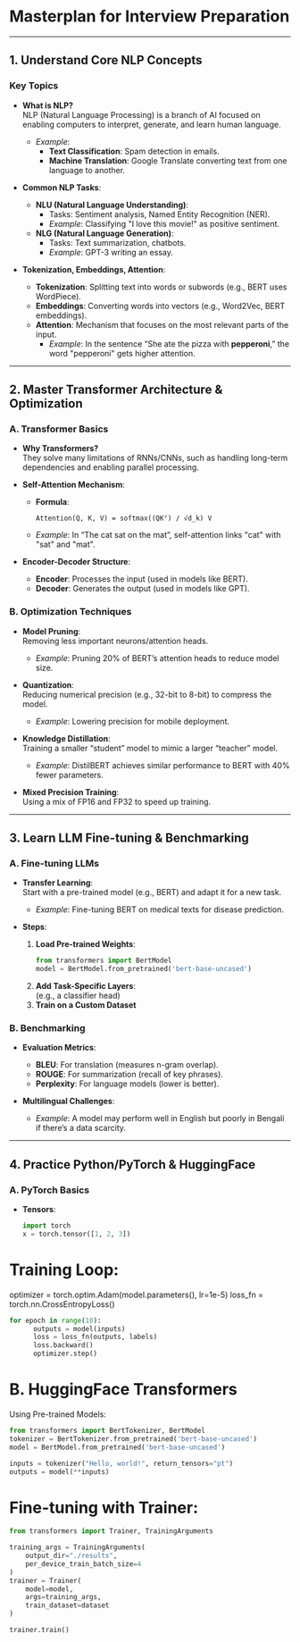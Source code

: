 # Masterplan for Interview Preparation

---

## 1. Understand Core NLP Concepts

### **Key Topics**

- **What is NLP?**  
  NLP (Natural Language Processing) is a branch of AI focused on enabling computers to interpret, generate, and learn human language.

  - _Example_:
    - **Text Classification**: Spam detection in emails.
    - **Machine Translation**: Google Translate converting text from one language to another.

- **Common NLP Tasks**:

  - **NLU (Natural Language Understanding)**:
    - Tasks: Sentiment analysis, Named Entity Recognition (NER).
    - _Example_: Classifying "I love this movie!" as positive sentiment.
  - **NLG (Natural Language Generation)**:
    - Tasks: Text summarization, chatbots.
    - _Example_: GPT-3 writing an essay.

- **Tokenization, Embeddings, Attention**:
  - **Tokenization**: Splitting text into words or subwords (e.g., BERT uses WordPiece).
  - **Embeddings**: Converting words into vectors (e.g., Word2Vec, BERT embeddings).
  - **Attention**: Mechanism that focuses on the most relevant parts of the input.
    - _Example_: In the sentence “She ate the pizza with **pepperoni**,” the word "pepperoni" gets higher attention.

---

## 2. Master Transformer Architecture & Optimization

### **A. Transformer Basics**

- **Why Transformers?**  
  They solve many limitations of RNNs/CNNs, such as handling long-term dependencies and enabling parallel processing.
- **Self-Attention Mechanism**:

  - **Formula**:
    ```
    Attention(Q, K, V) = softmax((QKᵀ) / √d_k) V
    ```
  - _Example_: In “The cat sat on the mat”, self-attention links "cat" with "sat" and "mat".

- **Encoder-Decoder Structure**:
  - **Encoder**: Processes the input (used in models like BERT).
  - **Decoder**: Generates the output (used in models like GPT).

### **B. Optimization Techniques**

- **Model Pruning**:  
  Removing less important neurons/attention heads.

  - _Example_: Pruning 20% of BERT’s attention heads to reduce model size.

- **Quantization**:  
  Reducing numerical precision (e.g., 32-bit to 8-bit) to compress the model.

  - _Example_: Lowering precision for mobile deployment.

- **Knowledge Distillation**:  
  Training a smaller “student” model to mimic a larger “teacher” model.

  - _Example_: DistilBERT achieves similar performance to BERT with 40% fewer parameters.

- **Mixed Precision Training**:  
  Using a mix of FP16 and FP32 to speed up training.

---

## 3. Learn LLM Fine-tuning & Benchmarking

### **A. Fine-tuning LLMs**

- **Transfer Learning**:  
  Start with a pre-trained model (e.g., BERT) and adapt it for a new task.

  - _Example_: Fine-tuning BERT on medical texts for disease prediction.

- **Steps**:
  1. **Load Pre-trained Weights**:
     ```python
     from transformers import BertModel
     model = BertModel.from_pretrained('bert-base-uncased')
     ```
  2. **Add Task-Specific Layers**:  
     (e.g., a classifier head)
  3. **Train on a Custom Dataset**

### **B. Benchmarking**

- **Evaluation Metrics**:

  - **BLEU**: For translation (measures n-gram overlap).
  - **ROUGE**: For summarization (recall of key phrases).
  - **Perplexity**: For language models (lower is better).

- **Multilingual Challenges**:
  - _Example_: A model may perform well in English but poorly in Bengali if there’s a data scarcity.

---

## 4. Practice Python/PyTorch & HuggingFace

### **A. PyTorch Basics**

- **Tensors**:
  ```python
  import torch
  x = torch.tensor([1, 2, 3])
  ```

# Training Loop:

optimizer = torch.optim.Adam(model.parameters(), lr=1e-5)
loss_fn = torch.nn.CrossEntropyLoss()

```python
for epoch in range(10):
      outputs = model(inputs)
      loss = loss_fn(outputs, labels)
      loss.backward()
      optimizer.step()
```

# B. HuggingFace Transformers

Using Pre-trained Models:

```python
from transformers import BertTokenizer, BertModel
tokenizer = BertTokenizer.from_pretrained('bert-base-uncased')
model = BertModel.from_pretrained('bert-base-uncased')

inputs = tokenizer("Hello, world!", return_tensors="pt")
outputs = model(**inputs)
```

# Fine-tuning with Trainer:

```python
from transformers import Trainer, TrainingArguments

training_args = TrainingArguments(
    output_dir="./results",
    per_device_train_batch_size=4
)
trainer = Trainer(
    model=model,
    args=training_args,
    train_dataset=dataset
)

trainer.train()
```

